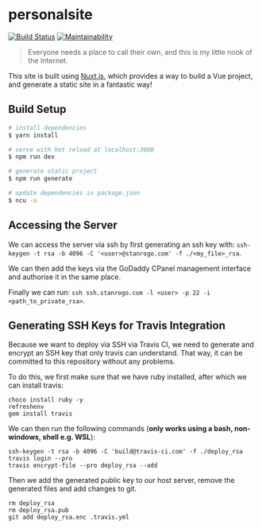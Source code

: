 # personalsite

[![Build Status](https://travis-ci.com/stanrogo/personalsite.svg?branch=master)](https://travis-ci.com/stanrogo/personalsite)
[![Maintainability](https://api.codeclimate.com/v1/badges/50e85e0040327c92f424/maintainability)](https://codeclimate.com/github/stanrogo/personalsite/maintainability)

> Everyone needs a place to call their own, and this is my little nook of the Internet.

This site is built using [Nuxt.js](https://github.com/nuxt/nuxt.js), which provides a way to
build a Vue project, and generate a static site in a fantastic way!

## Build Setup

``` bash
# install dependencies
$ yarn install

# serve with hot reload at localhost:3000
$ npm run dev

# generate static project
$ npm run generate

# update dependencies in package.json
$ ncu -u
```

## Accessing the Server
We can access the server via ssh by first generating an ssh key with:
`ssh-keygen -t rsa -b 4096 -C '<user>@stanrogo.com' -f ./<my_file>_rsa`.

We can then add the keys via the GoDaddy CPanel management interface and authorise it in the same place.

Finally we can run: `ssh ssh.stanrogo.com -l <user> -p 22 -i <path_to_private_rsa>`.

## Generating SSH Keys for Travis Integration
Because we want to deploy via SSH via Travis CI, we need to generate and encrypt an SSH key
that only travis can understand. That way, it can be committed to this repository without any problems.

To do this, we first make sure that we have ruby installed, after which we can install travis:
```
choco install ruby -y
refreshenv
gem install travis
```

We can then run the following commands (**only works using a bash, non-windows, shell e.g. WSL**):
```
ssh-keygen -t rsa -b 4096 -C 'build@travis-ci.com' -f ./deploy_rsa
travis login --pro
travis encrypt-file --pro deploy_rsa --add
```

Then we add the generated public key to our host server, remove the generated files
and add changes to git.

```
rm deploy_rsa
rm deploy_rsa.pub
git add deploy_rsa.enc .travis.yml
```

